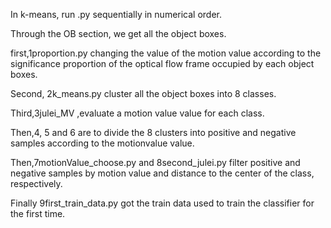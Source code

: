In k-means, run .py sequentially in numerical order.

Through the OB section, we get all the object boxes.   

first,1proportion.py changing the value of the motion value according to the significance proportion of the optical flow frame occupied by each object boxes.  

Second, 2k_means.py cluster all the object boxes into 8 classes. 

Third,3julei_MV ,evaluate a motion value value for each class.   

Then,4, 5 and 6 are to divide the 8 clusters into positive and negative samples according to the motionvalue value.  

Then,7motionValue_choose.py and 8second_julei.py filter positive and negative samples by motion value and distance to the center of the class, respectively.  

Finally 9first_train_data.py got the train data used to train the classifier for the first time.
